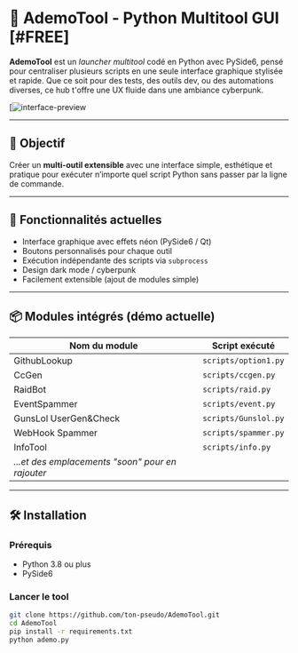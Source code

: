 # 🧠 AdemoTool - Python Multitool GUI [#FREE]

**AdemoTool** est un *launcher multitool* codé en Python avec PySide6, pensé pour centraliser plusieurs scripts en une seule interface graphique stylisée et rapide. Que ce soit pour des tests, des outils dev, ou des automations diverses, ce hub t'offre une UX fluide dans une ambiance cyberpunk.

[![interface-preview](https://imgur.com/a/dGjeeqg)<!-- Ajoute une image si tu veux -->

---

## 🎯 Objectif

Créer un **multi-outil extensible** avec une interface simple, esthétique et pratique pour exécuter n’importe quel script Python sans passer par la ligne de commande.

---

## 🚀 Fonctionnalités actuelles

- Interface graphique avec effets néon (PySide6 / Qt)
- Boutons personnalisés pour chaque outil
- Exécution indépendante des scripts via `subprocess`
- Design dark mode / cyberpunk
- Facilement extensible (ajout de modules simple)

---

## 📦 Modules intégrés (démo actuelle)

| Nom du module               | Script exécuté                 |
|----------------------------|--------------------------------|
| GithubLookup               | `scripts/option1.py`           |
| CcGen                      | `scripts/ccgen.py`             |
| RaidBot                    | `scripts/raid.py`              |
| EventSpammer               | `scripts/event.py`             |
| GunsLol UserGen&Check      | `scripts/Gunslol.py`           |
| WebHook Spammer            | `scripts/spammer.py`           |
| InfoTool                   | `scripts/info.py`              |
| *...et des emplacements "soon" pour en rajouter* |

---

## 🛠️ Installation

### Prérequis

- Python 3.8 ou plus
- PySide6

### Lancer le tool

```bash
git clone https://github.com/ton-pseudo/AdemoTool.git
cd AdemoTool
pip install -r requirements.txt
python ademo.py
